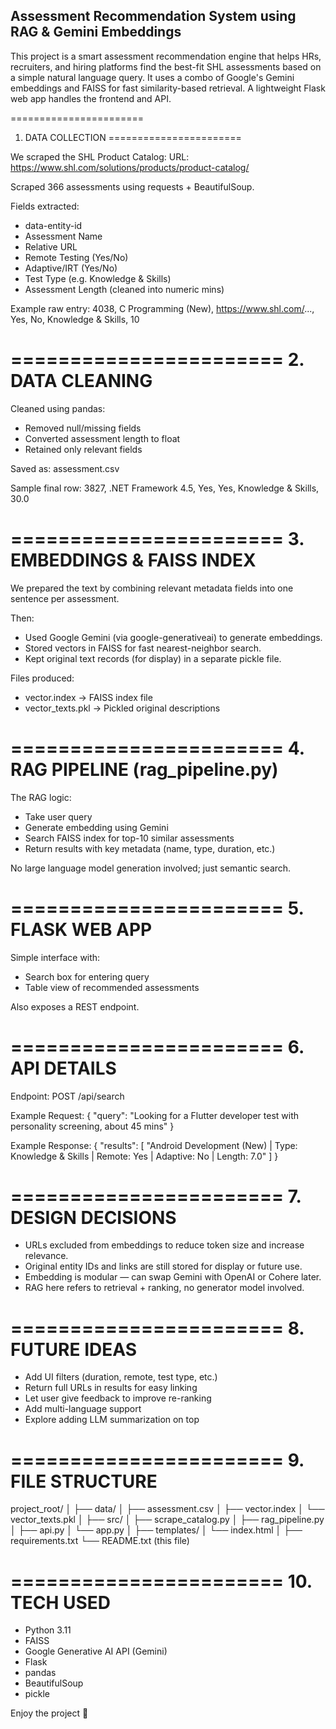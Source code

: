 Assessment Recommendation System using RAG & Gemini Embeddings
---------------------------------------------------------------

This project is a smart assessment recommendation engine that helps HRs, recruiters, and hiring platforms 
find the best-fit SHL assessments based on a simple natural language query. It uses a combo of Google's 
Gemini embeddings and FAISS for fast similarity-based retrieval. A lightweight Flask web app handles the 
frontend and API.

=======================
1. DATA COLLECTION
=======================

We scraped the SHL Product Catalog:
URL: https://www.shl.com/solutions/products/product-catalog/

Scraped 366 assessments using requests + BeautifulSoup.

Fields extracted:
- data-entity-id
- Assessment Name
- Relative URL
- Remote Testing (Yes/No)
- Adaptive/IRT (Yes/No)
- Test Type (e.g. Knowledge & Skills)
- Assessment Length (cleaned into numeric mins)

Example raw entry:
4038, C Programming (New), https://www.shl.com/..., Yes, No, Knowledge & Skills, 10

=======================
2. DATA CLEANING
=======================

Cleaned using pandas:
- Removed null/missing fields
- Converted assessment length to float
- Retained only relevant fields

Saved as:
assessment.csv

Sample final row:
3827, .NET Framework 4.5, Yes, Yes, Knowledge & Skills, 30.0

=======================
3. EMBEDDINGS & FAISS INDEX
=======================

We prepared the text by combining relevant metadata fields into one sentence per assessment.

Then:
- Used Google Gemini (via google-generativeai) to generate embeddings.
- Stored vectors in FAISS for fast nearest-neighbor search.
- Kept original text records (for display) in a separate pickle file.

Files produced:
- vector.index → FAISS index file
- vector_texts.pkl → Pickled original descriptions

=======================
4. RAG PIPELINE (rag_pipeline.py)
=======================

The RAG logic:
- Take user query
- Generate embedding using Gemini
- Search FAISS index for top-10 similar assessments
- Return results with key metadata (name, type, duration, etc.)

No large language model generation involved; just semantic search.

=======================
5. FLASK WEB APP
=======================

Simple interface with:
- Search box for entering query
- Table view of recommended assessments

Also exposes a REST endpoint.

=======================
6. API DETAILS
=======================

Endpoint: POST /api/search

Example Request:
{
  "query": "Looking for a Flutter developer test with personality screening, about 45 mins"
}

Example Response:
{
  "results": [
    "Android Development (New) | Type: Knowledge & Skills | Remote: Yes | Adaptive: No | Length: 7.0"
  ]
}

=======================
7. DESIGN DECISIONS
=======================

- URLs excluded from embeddings to reduce token size and increase relevance.
- Original entity IDs and links are still stored for display or future use.
- Embedding is modular — can swap Gemini with OpenAI or Cohere later.
- RAG here refers to retrieval + ranking, no generator model involved.

=======================
8. FUTURE IDEAS
=======================

- Add UI filters (duration, remote, test type, etc.)
- Return full URLs in results for easy linking
- Let user give feedback to improve re-ranking
- Add multi-language support
- Explore adding LLM summarization on top

=======================
9. FILE STRUCTURE
=======================

project_root/
│
├── data/
│   ├── assessment.csv
│   ├── vector.index
│   └── vector_texts.pkl
│
├── src/
│   ├── scrape_catalog.py
│   ├── rag_pipeline.py
│   ├── api.py
│   └── app.py
│
├── templates/
│   └── index.html
│
├── requirements.txt
└── README.txt (this file)

=======================
10. TECH USED
=======================

- Python 3.11
- FAISS
- Google Generative AI API (Gemini)
- Flask
- pandas
- BeautifulSoup
- pickle

Enjoy the project 🚀

